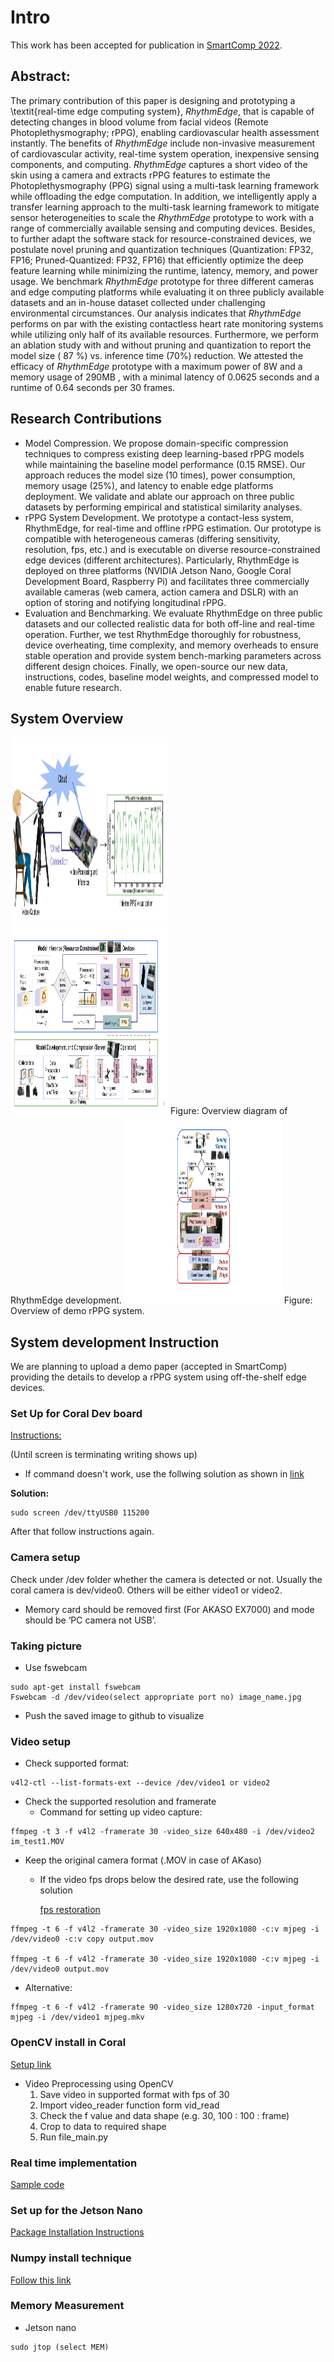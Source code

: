 # Intro
This work has been accepted for publication in [SmartComp 2022](https://smartcomp.aalto.fi/accepted/).


## Abstract:

The primary contribution of this paper is designing and prototyping a \textit{real-time edge computing system}, *RhythmEdge*, that is capable of detecting changes in blood volume from facial videos (Remote Photoplethysmography; rPPG), enabling cardiovascular health assessment instantly. The benefits of *RhythmEdge* include non-invasive measurement of cardiovascular activity, real-time system operation, inexpensive sensing components, and computing. *RhythmEdge* captures a short video of the skin using a camera and extracts rPPG features to estimate the Photoplethysmography (PPG) signal using a multi-task learning framework while offloading the edge computation. In addition, we intelligently apply a transfer learning approach to the multi-task learning framework to mitigate sensor heterogeneities to scale the *RhythmEdge* prototype to work with a range of commercially available sensing and computing devices. Besides, to further adapt the software stack for resource-constrained devices, we postulate novel pruning and quantization techniques (Quantization: FP32, FP16; Pruned-Quantized: FP32, FP16) that efficiently optimize the deep feature learning while minimizing the runtime, latency, memory, and power usage. We benchmark *RhythmEdge* prototype for three different cameras and edge computing platforms while evaluating it on three publicly available datasets and an in-house dataset collected under challenging environmental circumstances. Our analysis indicates that *RhythmEdge* performs on par with the existing contactless heart rate monitoring systems while utilizing only half of its available resources. Furthermore, we perform an ablation study with and without pruning and quantization to report the model size ( 87 %) vs. inference time (70%) reduction. We attested the efficacy of *RhythmEdge* prototype with a maximum power of  8W  and a memory usage of  290MB , with a minimal latency of  0.0625  seconds and a runtime of  0.64  seconds per  30  frames.

## Research Contributions
- Model Compression. We propose domain-specific compression techniques to compress existing deep learning-based rPPG models while maintaining the baseline model performance (0.15 RMSE). Our approach reduces the model size (10 times), power consumption, memory usage (25%), and latency to enable edge platforms deployment. We validate and ablate our approach on three public datasets by performing empirical and statistical similarity analyses.
- rPPG System Development. We prototype a contact-less system, RhythmEdge, for real-time and offline rPPG estimation. Our prototype is compatible with heterogeneous cameras (differing sensitivity, resolution, fps, etc.) and is executable on diverse resource-constrained edge devices (different architectures). Particularly, RhythmEdge is deployed on three platforms (NVIDIA Jetson Nano, Google Coral Development Board, Raspberry Pi) and facilitates three commercially available cameras (web camera, action camera and DSLR) with an option of storing and notifying longitudinal rPPG.
- Evaluation and Benchmarking. We evaluate RhythmEdge on three public datasets and our collected realistic data for both off-line and real-time operation. Further, we test RhythmEdge thoroughly for robustness, device overheating, time complexity, and memory overheads to ensure stable operation and provide system bench-marking parameters across different design choices. Finally, we open-source our new data, instructions, codes, baseline model weights, and compressed model to enable future research.

## System Overview

<img src="https://github.com/mxahan/rPPG_edge_implementation/blob/main/Images/prototype_.png" width="50%" height="300px"/>

<img src="https://github.com/mxahan/rPPG_edge_implementation/blob/main/Images/overview_approach.png" width="50%" height="300px"/>
Figure: Overview diagram of RhythmEdge development.

<img src="https://github.com/mxahan/rPPG_edge_implementation/blob/main/Images/demo_ov.jpg" width="50%" height="300px"/>
Figure: Overview of demo rPPG system.

## System development Instruction

We are planning to upload a demo paper (accepted in SmartComp) providing the details to develop a rPPG system using off-the-shelf edge devices.

### Set Up for Coral Dev board
[Instructions:](https://coral.ai/docs/dev-board/get-started/#requirements)

(Until screen is terminating writing shows up)
- If command doesn't work, use the follwing solution as shown in [link](https://github.com/f0cal/google-coral/issues/2)

**Solution:**
```
sudo screen /dev/ttyUSB0 115200
```
After that follow instructions again.


### Camera setup
Check under /dev folder whether the camera is detected or not. Usually the coral camera is dev/video0. Others will be either video1 or video2.
- Memory card should be removed first (For AKASO EX7000) and mode should be ‘PC camera not USB’.

### Taking picture
- Use fswebcam
```
sudo apt-get install fswebcam
Fswebcam -d /dev/video(select appropriate port no) image_name.jpg
```
- Push the saved image to github to visualize

### Video setup
- Check supported format:
 ```
v4l2-ctl --list-formats-ext --device /dev/video1 or video2
```
- Check the supported resolution and framerate
  - Command for setting up video capture:
```
ffmpeg -t 3 -f v4l2 -framerate 30 -video_size 640x480 -i /dev/video2 im_test1.MOV
```
- Keep the original camera format (.MOV in case of AKaso)
  - If the video fps drops below the desired rate, use the following solution

    [fps restoration](https://stackoverflow.com/questions/44960632/ffmpeg-records-5-frames-per-second-on-a-device-that-cheese-records-at-20-fps)
```
ffmpeg -t 6 -f v4l2 -framerate 30 -video_size 1920x1080 -c:v mjpeg -i /dev/video0 -c:v copy output.mov

ffmpeg -t 6 -f v4l2 -framerate 30 -video_size 1920x1080 -c:v mjpeg -i /dev/video0 output.mov
```

  - Alternative:
  ```
  ffmpeg -t 6 -f v4l2 -framerate 90 -video_size 1280x720 -input_format mjpeg -i /dev/video1 mjpeg.mkv
  ```

### OpenCV install in Coral
[Setup link](https://krakensystems.co/blog/2020/doing-machine-vision-on-google-coral)
- Video Preprocessing using OpenCV
  1. Save video in supported format with fps of 30
  1. Import video_reader function form vid_read
  1. Check the f value and data shape (e.g. 30, 100 : 100 : frame)
  1. Crop to data to required shape
  1. Run file_main.py

### Real time implementation
[Sample code](https://www.pyimagesearch.com/2019/05/13/object-detection-and-image-classification-with-google-coral-usb-accelerator/)

### Set up for the Jetson Nano
[Package Installation Instructions](https://medium.com/@coachweichun/jeston-nano-install-opencv-python-numpy-scipy-matplotlib-pandas-kit-fa6bde651eac)

### Numpy install technique
[Follow this link](https://yanwei-liu.medium.com/tflite-on-jetson-nano-c480fdf9ac2)

### Memory Measurement
- Jetson nano
```
sudo jtop (select MEM)
```
